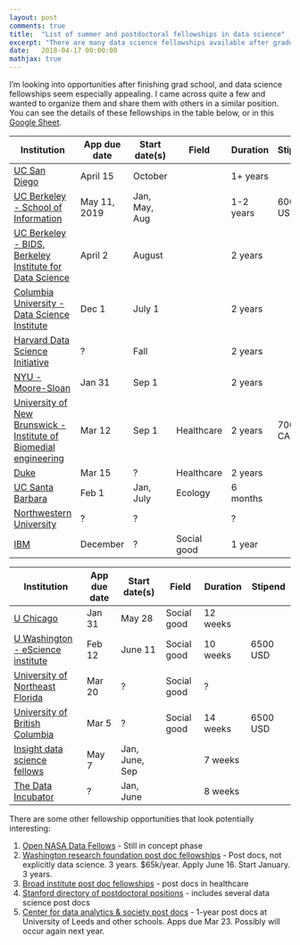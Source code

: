 ```yaml
---
layout: post
comments: true
title:  "List of summer and postdoctoral fellowships in data science"
excerpt: "There are many data science fellowships available after graduate school, so I organized details about the ones I have found as a potentially useful resource for myself and others."
date:   2018-04-17 00:00:00
mathjax: true
---
```


I’m looking into opportunities after finishing grad school, and data science fellowships seem especially appealing. I came across quite a few and wanted to organize them and share them with others in a similar position. You can see the details of these fellowships in the table below, or in this [Google Sheet](https://docs.google.com/spreadsheets/d/1VJEYwI0vFjyA3iC46CtHX4mgAWEcd9EWzaqdu9ebOYM/edit?usp=sharing).

**Institution**                                                       |  **App due date**  |  **Start date(s)**  |  **Field**        |  **Duration**   |  **Stipend**    
------------------------------------------------------------------|----------------|-----------------|---------------|-------------|-------------
[UC San Diego](http://qi.ucsd.edu/dsfellows/)                                                      |  April 15      |  October        |               |  1+ years   | 
[UC Berkeley - School of Information](https://www.ischool.berkeley.edu/about/ischooljobs/datascipostdoc)                               |  May 11, 2019  |  Jan, May, Aug  |               |  1-2 years  |  60000 USD 
[UC Berkeley - BIDS, Berkeley Institute for Data Science](https://bids.berkeley.edu/call-data-science-fellow-applications)           |  April 2       |  August         |               |  2 years    | 
[Columbia University - Data Science Institute](http://datascience.columbia.edu/post-doctoral-fellows-program)                      |  Dec 1         |  July 1         |               |  2 years    | 
[Harvard Data Science Initiative](https://datascience.harvard.edu/data-science-postdoctoral-fellows)                                   |  ?             |  Fall           |               |  2 years    | 
[NYU - Moore-Sloan](https://cds.nyu.edu/nyu-moore-sloan-data-science-fellows/)                                                 |  Jan 31        |  Sep 1          |               |  2 years    | 
[University of New Brunswick - Institute of Biomedial engineering](https://iussp.org/sites/default/files/Health%20Analytics%20Postdoctoral%20Fellowship%20with%20UNB-GNB%202018.pdf)  |  Mar 12        |  Sep 1          |  Healthcare   |  2 years    |  70000 CAD  |  
[Duke](https://forge.duke.edu/news/funding-opportunity-2018-doctoral-and-postdoctoral-scholarships-health-data-science)                                                              |  Mar 15        |  ?              |  Healthcare   |  2 years    | 
[UC Santa Barbara](https://www.nceas.ucsb.edu/content/data-science-fellowship-opportunities)                                                  |  Feb 1         |  Jan, July      |  Ecology      |  6 months   | 
[Northwestern University](https://datascience.northwestern.edu/opportunities/)                                           |  ?             |  ?              |               |  ?          | 
[IBM](https://researcher.watson.ibm.com/researcher/view_group_subpage.php?id=7268)                                                               |  December      |  ?              |  Social good  |  1 year     | 


|**Institution**                           |  **App due date**     |  **Start date(s)**      |  **Field**           |  **Duration**     |  **Stipend**   |
| ---------------------------------------- | --------------------- | ----------------------- | -------------------- | ----------------- | -------------- |
|[U Chicago](https://dssg.uchicago.edu/)                          |  Jan 31        |  May 28          |  Social good  |  12 weeks  | 
|[U Washington - eScience institute](http://escience.washington.edu/get-involved/incubator-programs/data-science-for-social-good/)  |  Feb 12        |  June 11         |  Social good  |  10 weeks  |  6500 USD  | 
|[University of Northeast Florida](http://dssg.unf.edu/)    |  Mar 20        |  ?               |  Social good  |  ?         | 
|[University of British Columbia](https://dsi.ubc.ca/2018-dssg-program)     |  Mar 5         |  ?               |  Social good  |  14 weeks  |  6500 USD
|[Insight data science fellows](https://www.insightdatascience.com/apply)       |  May 7         |  Jan, June, Sep  |               |  7 weeks |
|[The Data Incubator](https://www.thedataincubator.com/fellowship.html)                 |  ?             |  Jan, June       |               |  8 weeks| 


There are some other fellowship opportunities that look potentially interesting:

1. [Open NASA Data Fellows](https://open.nasa.gov/explore/data-fellows/) - Still in concept phase
2. [Washington research foundation post doc fellowships](http://www.wrfseattle.org/details-eligibility.php) - Post docs, not explicitly data science. 3 years. $65k/year. Apply June 16. Start January. 3 years.
3. [Broad institute post doc fellowships](https://www.broadinstitute.org/scientists/postdoctoral-fellowships) - post docs in healthcare
4. [Stanford directory of postdoctoral positions](https://postdocs.stanford.edu/prospective/opportunities/open-postdoctoral-position-faculty-mentor-carmichael-suzan-0) - includes several data science post docs
5. [Center for data analytics & society post docs](https://lida.leeds.ac.uk/news/data-analytics-society-postdoctoral-fellowships-available/) - 1-year post docs at University of Leeds and other schools. Apps due Mar 23. Possibly will occur again next year.